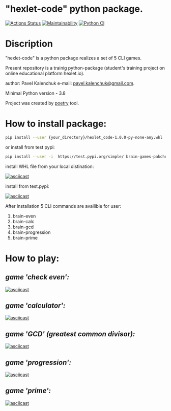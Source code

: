 # "hexlet-code" python package.

[![Actions Status](https://github.com/pakchuk/python-project-lvl1/workflows/hexlet-check/badge.svg)](https://github.com/pakchuk/python-project-lvl1/actions)
[![Maintainability](https://api.codeclimate.com/v1/badges/cfcb2c51d4230c2fcbe1/maintainability)](https://codeclimate.com/github/pakchuk/python-project-lvl1/maintainability)
[![Python CI](https://github.com/pakchuk/python-project-lvl1/actions/workflows/pyci.yml/badge.svg)](https://github.com/pakchuk/python-project-lvl1/actions/workflows/pyci.yml)

# Discription
"hexlet-code" is a python package realizes a set of 5 CLI games.

Present repository is a trainig python-package
(student's training project on online educational platform hexlet.io).

author: Pavel Kalenchuk
e-mail: pavel.kalenchuk@gmail.com.

Minimal Python version - 3.8

Project was created by [poetry](https://python-poetry.org/) tool.


# How to install package:
```sh
pip install --user {your_directory}/hexlet_code-1.0.0-py-none-any.whl
```
or install from test pypi:
```sh
pip install --user -i  https://test.pypi.org/simple/ brain-games-pakchuk==1.0.0
```
install WHL file from your local distination:

[![asciicast](https://asciinema.org/a/SHDje9Atbso29rnEkwxcdajO1.svg)](https://asciinema.org/a/SHDje9Atbso29rnEkwxcdajO1)

install from test.pypi:

[![asciicast](https://asciinema.org/a/fMq0uFVcO4MLslzCb4bP3zPY5.svg)](https://asciinema.org/a/fMq0uFVcO4MLslzCb4bP3zPY5)


After installation 5 CLI commands are availible for user:
1. brain-even
2. brain-calc
3. brain-gcd
4. brain-progression
5. brain-prime

# How to play:

## _game 'check even':_
[![asciicast](https://asciinema.org/a/g1OyeTJShlKzUil6qrCXjLL7P.svg)](https://asciinema.org/a/g1OyeTJShlKzUil6qrCXjLL7P)

## _game 'calculator':_
[![asciicast](https://asciinema.org/a/4rABmt6peF6JzS4bkyXMbHyEC.svg)](https://asciinema.org/a/4rABmt6peF6JzS4bkyXMbHyEC)

## _game 'GCD' (greatest common divisor):_
[![asciicast](https://asciinema.org/a/4rABmt6peF6JzS4bkyXMbHyEC.svg)](https://asciinema.org/a/4rABmt6peF6JzS4bkyXMbHyEC)

## _game 'progression':_
[![asciicast](https://asciinema.org/a/AxcJcRWAWdv6E9AZRhIm5NTg7.svg)](https://asciinema.org/a/AxcJcRWAWdv6E9AZRhIm5NTg7)

## _game 'prime':_
[![asciicast](https://asciinema.org/a/7RnPXRp92fTfhhJbTDFWlengt.svg)](https://asciinema.org/a/7RnPXRp92fTfhhJbTDFWlengt)
